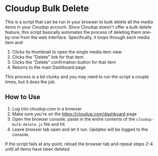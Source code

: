 # Cloudup Bulk Delete
This is a script that can be run in your browser to bulk delete all the media items in your Cloudup account. Since Cloudup doesn't offer a bulk delete feature, this script basically automates the process of deleting them one-by-one from the web interface. Specifically, it loops through each media item and:
1. Clicks its thumbnail to open the single media item view
1. Clicks the "Delete" link for that item
1. Clicks the "Delete" confirmation button for that item
1. Returns to the main Dashboard page

This process is a bit clunky and you may need to run the script a couple times, but it does the job.

## How to Use

 1. Log into cloudup.com in a browser
 1. Make sure you're on the https://cloudup.com/dashboard page
 1. Open the browser console, paste in the entire contents of the `cloudup-bulk-delete.js` file and hit <Enter>
 1. Leave browser tab open and let it run. Updates will be logged to the console.
 
If the script fails at any point, reload the browser tab and repeat steps 2-4 until all items have been deleted.
